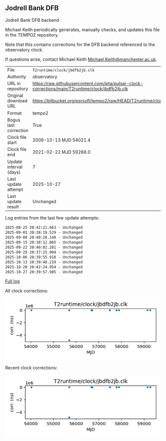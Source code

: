 
## Jodrell Bank DFB

Jodrell Bank DFB backend

Michael Keith periodically generates, manually checks, and updates
this file in the TEMPO2 repository.

Note that this contains corrections for the DFB backend referenced
to the observatory clock.

If questions arise, contact Michael Keith
<Michael.Keith@manchester.ac.uk>.

|     |     |
|:--- |:--- |
| File | `T2runtime/clock/jbdfb2jb.clk` |
| Authority | observatory |
| URL in repository | <https://raw.githubusercontent.com/ipta/pulsar-clock-corrections/main/T2runtime/clock/jbdfb2jb.clk> |
| Original download URL | <https://bitbucket.org/psrsoft/tempo2/raw/HEAD/T2runtime/clock/jbdfb2jb.clk> |
| Format | tempo2 |
| Bogus last correction | True |
| Clock file start | 2006-10-13 MJD 54021.4 |
| Clock file end | 2021-02-22 MJD 59268.0 |
| Update interval (days) | 7 |
| Last update attempt | 2025-10-27 |
| Last update result | Unchanged |

Log entries from the last few update attempts:
```
2025-08-25 20:42:21.663 - Unchanged
2025-09-01 20:38:19.529 - Unchanged
2025-09-08 20:40:28.148 - Unchanged
2025-09-15 20:38:12.865 - Unchanged
2025-09-22 20:40:02.281 - Unchanged
2025-09-29 20:37:15.904 - Unchanged
2025-10-06 20:39:55.918 - Unchanged
2025-10-13 20:39:40.219 - Unchanged
2025-10-20 20:42:24.954 - Unchanged
2025-10-27 20:39:57.985 - Unchanged
```
[Full log](https://raw.githubusercontent.com/ipta/pulsar-clock-corrections/main/log/T2runtime/clock/jbdfb2jb.clk.log)


All clock corrections:

![plot of all clock corrections](jbdfb2jb.clk.png "All corrections")

Recent clock corrections:

![plot of recent clock corrections](jbdfb2jb.clk.short.png "Recent corrections")

